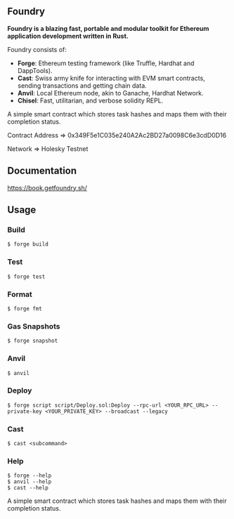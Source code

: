 ## Foundry

**Foundry is a blazing fast, portable and modular toolkit for Ethereum application development written in Rust.**

Foundry consists of:

-   **Forge**: Ethereum testing framework (like Truffle, Hardhat and DappTools).
-   **Cast**: Swiss army knife for interacting with EVM smart contracts, sending transactions and getting chain data.
-   **Anvil**: Local Ethereum node, akin to Ganache, Hardhat Network.
-   **Chisel**: Fast, utilitarian, and verbose solidity REPL.

A simple smart contract which stores task hashes and maps them with their completion status.

Contract Address => 0x349F5e1C035e240A2Ac2BD27a0098C6e3cdD0D16

Network => Holesky Testnet

## Documentation

https://book.getfoundry.sh/

## Usage

### Build

```shell
$ forge build
```

### Test

```shell
$ forge test
```

### Format

```shell
$ forge fmt
```

### Gas Snapshots

```shell
$ forge snapshot
```

### Anvil

```shell
$ anvil
```

### Deploy

```shell
$ forge script script/Deploy.sol:Deploy --rpc-url <YOUR_RPC_URL> --private-key <YOUR_PRIVATE_KEY> --broadcast --legacy
```

### Cast

```shell
$ cast <subcommand>
```

### Help

```shell
$ forge --help
$ anvil --help
$ cast --help
```

A simple smart contract which stores task hashes and maps them with their completion status.
